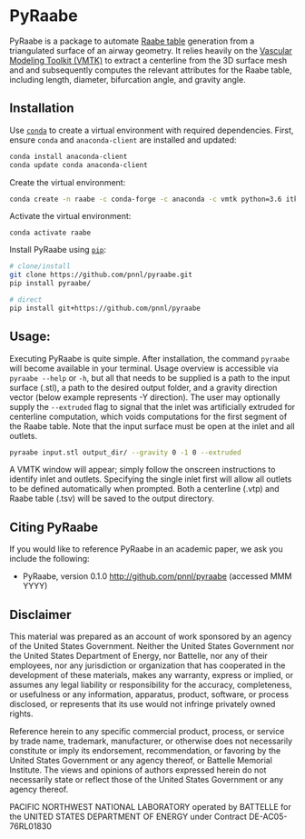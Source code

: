 PyRaabe
=======
PyRaabe is a package to automate [Raabe table](http://mae.engr.ucdavis.edu/wexler/lungs/LF53-Raabe/text.pdf) generation from a triangulated surface of an airway geometry. It relies heavily on the [Vascular Modeling Toolkit (VMTK)](http://www.vmtk.org/index.html) to extract a centerline from the 3D surface mesh and and subsequently computes the relevant attributes for the Raabe table, including length, diameter, bifurcation angle, and gravity angle.

Installation
------------
Use [``conda``](https://www.anaconda.com/download/) to create a virtual environment with required dependencies. First, ensure ``conda`` and ``anaconda-client`` are installed and updated:
```bash
conda install anaconda-client
conda update conda anaconda-client
```

Create the virtual environment:
```bash
conda create -n raabe -c conda-forge -c anaconda -c vmtk python=3.6 itk vtk vmtk numpy pandas
```

Activate the virtual environment:
```
conda activate raabe
```

Install PyRaabe using [``pip``](https://pypi.org/project/pip/):
```bash
# clone/install
git clone https://github.com/pnnl/pyraabe.git
pip install pyraabe/

# direct
pip install git+https://github.com/pnnl/pyraabe
```

Usage:
------
Executing PyRaabe is quite simple. After installation, the command ``pyraabe`` will become available in your terminal. Usage overview is accessible via ``pyraabe --help`` or ``-h``, but all that needs to be supplied is a path to the input surface (.stl), a path to the desired output folder, and a gravity direction vector (below example represents -Y direction). The user may optionally supply the ``--extruded`` flag to signal that the inlet was artificially extruded for centerline computation, which voids computations for the first segment of the Raabe table. Note that the input surface must be open at the inlet and all outlets.
```bash
pyraabe input.stl output_dir/ --gravity 0 -1 0 --extruded
```
A VMTK window will appear; simply follow the onscreen instructions to identify inlet and outlets. Specifying the single inlet first will allow all outlets to be defined automatically when prompted. Both a centerline (.vtp) and Raabe table (.tsv) will be saved to the output directory.

Citing PyRaabe
-------------
If you would like to reference PyRaabe in an academic paper, we ask you include the following:
* PyRaabe, version 0.1.0 http://github.com/pnnl/pyraabe (accessed MMM YYYY)

Disclaimer
----------
This material was prepared as an account of work sponsored by an agency of the United States Government. Neither the United States Government nor the United States Department of Energy, nor Battelle, nor any of their employees, nor any jurisdiction or organization that has cooperated in the development of these materials, makes any warranty, express or implied, or assumes any legal liability or responsibility for the accuracy, completeness, or usefulness or any information, apparatus, product, software, or process disclosed, or represents that its use would not infringe privately owned rights.

Reference herein to any specific commercial product, process, or service by trade name, trademark, manufacturer, or otherwise does not necessarily constitute or imply its endorsement, recommendation, or favoring by the United States Government or any agency thereof, or Battelle Memorial Institute. The views and opinions of authors expressed herein do not necessarily state or reflect those of the United States Government or any agency thereof.

PACIFIC NORTHWEST NATIONAL LABORATORY operated by BATTELLE for the UNITED STATES DEPARTMENT OF ENERGY under Contract DE-AC05-76RL01830
